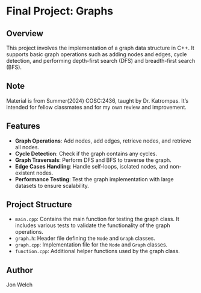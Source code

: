 # Final Project: Graphs 

## Overview
This project involves the implementation of a graph data structure in C++. It supports basic graph operations such as adding nodes and edges, 
cycle detection, and performing depth-first search (DFS) and breadth-first search (BFS).

## Note
Material is from Summer(2024) COSC:2436, taught by Dr. Katrompas. It’s intended for fellow classmates and for my own review and improvement.

## Features
- **Graph Operations**: Add nodes, add edges, retrieve nodes, and retrieve all nodes.
- **Cycle Detection**: Check if the graph contains any cycles.
- **Graph Traversals**: Perform DFS and BFS to traverse the graph.
- **Edge Cases Handling**: Handle self-loops, isolated nodes, and non-existent nodes.
- **Performance Testing**: Test the graph implementation with large datasets to ensure scalability.

## Project Structure
- `main.cpp`: Contains the main function for testing the graph class. It includes various tests to validate the functionality of the graph operations.
- `graph.h`: Header file defining the `Node` and `Graph` classes.
- `graph.cpp`: Implementation file for the `Node` and `Graph` classes.
- `function.cpp`: Additional helper functions used by the graph class.

## Author 
Jon Welch
